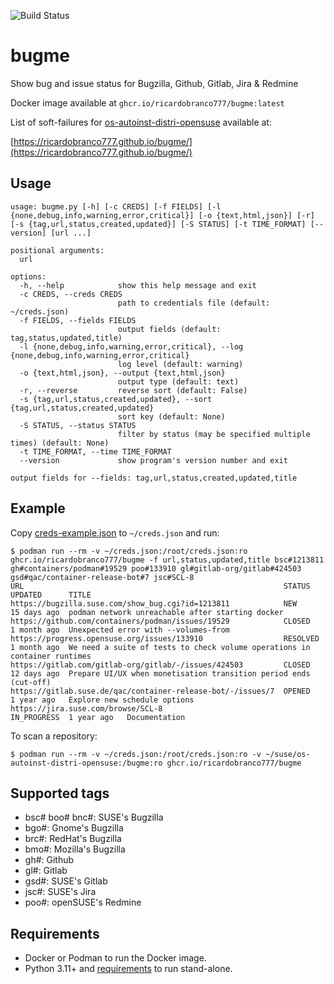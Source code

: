 ![Build Status](https://github.com/ricardobranco777/bugme/actions/workflows/ci.yml/badge.svg)

# bugme

Show bug and issue status for Bugzilla, Github, Gitlab, Jira & Redmine

Docker image available at `ghcr.io/ricardobranco777/bugme:latest`

List of soft-failures for [os-autoinst-distri-opensuse](https://github.com/os-autoinst/os-autoinst-distri-opensuse) available at:

[https://ricardobranco777.github.io/bugme/](https://ricardobranco777.github.io/bugme/)

## Usage

```
usage: bugme.py [-h] [-c CREDS] [-f FIELDS] [-l {none,debug,info,warning,error,critical}] [-o {text,html,json}] [-r] [-s {tag,url,status,created,updated}] [-S STATUS] [-t TIME_FORMAT] [--version] [url ...]

positional arguments:
  url

options:
  -h, --help            show this help message and exit
  -c CREDS, --creds CREDS
                        path to credentials file (default: ~/creds.json)
  -f FIELDS, --fields FIELDS
                        output fields (default: tag,status,updated,title)
  -l {none,debug,info,warning,error,critical}, --log {none,debug,info,warning,error,critical}
                        log level (default: warning)
  -o {text,html,json}, --output {text,html,json}
                        output type (default: text)
  -r, --reverse         reverse sort (default: False)
  -s {tag,url,status,created,updated}, --sort {tag,url,status,created,updated}
                        sort key (default: None)
  -S STATUS, --status STATUS
                        filter by status (may be specified multiple times) (default: None)
  -t TIME_FORMAT, --time TIME_FORMAT
  --version             show program's version number and exit

output fields for --fields: tag,url,status,created,updated,title
```

## Example

Copy [creds-example.json](creds-example.json) to `~/creds.json` and run:

```
$ podman run --rm -v ~/creds.json:/root/creds.json:ro ghcr.io/ricardobranco777/bugme -f url,status,updated,title bsc#1213811 gh#containers/podman#19529 poo#133910 gl#gitlab-org/gitlab#424503 gsd#qac/container-release-bot#7 jsc#SCL-8
URL                                                          STATUS       UPDATED      TITLE
https://bugzilla.suse.com/show_bug.cgi?id=1213811            NEW          15 days ago  podman network unreachable after starting docker
https://github.com/containers/podman/issues/19529            CLOSED       1 month ago  Unexpected error with --volumes-from
https://progress.opensuse.org/issues/133910                  RESOLVED     1 month ago  We need a suite of tests to check volume operations in container runtimes
https://gitlab.com/gitlab-org/gitlab/-/issues/424503         CLOSED       12 days ago  Prepare UI/UX when monetisation transition period ends (cut-off)
https://gitlab.suse.de/qac/container-release-bot/-/issues/7  OPENED       1 year ago   Explore new schedule options
https://jira.suse.com/browse/SCL-8                           IN_PROGRESS  1 year ago   Documentation
```

To scan a repository:

```
$ podman run --rm -v ~/creds.json:/root/creds.json:ro -v ~/suse/os-autoinst-distri-opensuse:/bugme:ro ghcr.io/ricardobranco777/bugme
```

## Supported tags

- bsc# boo# bnc#: SUSE's Bugzilla
- bgo#: Gnome's Bugzilla
- brc#: RedHat's Bugzilla
- bmo#: Mozilla's Bugzilla
- gh#: Github
- gl#: Gitlab
- gsd#: SUSE's Gitlab
- jsc#: SUSE's Jira
- poo#: openSUSE's Redmine

## Requirements

- Docker or Podman to run the Docker image.
- Python 3.11+ and [requirements](requirements-dev.txt) to run stand-alone.
